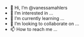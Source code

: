 - 👋 Hi, I’m @vanessamahlers
- 👀 I’m interested in ...
- 🌱 I’m currently learning ...
- 💞️ I’m looking to collaborate on ...
- 📫 How to reach me ...

<!---
vanessamahlers/vanessamahlers is a ✨ special ✨ repository because its `README.md` (this file) appears on your GitHub profile.
You can click the Preview link to take a look at your changes.
--->
